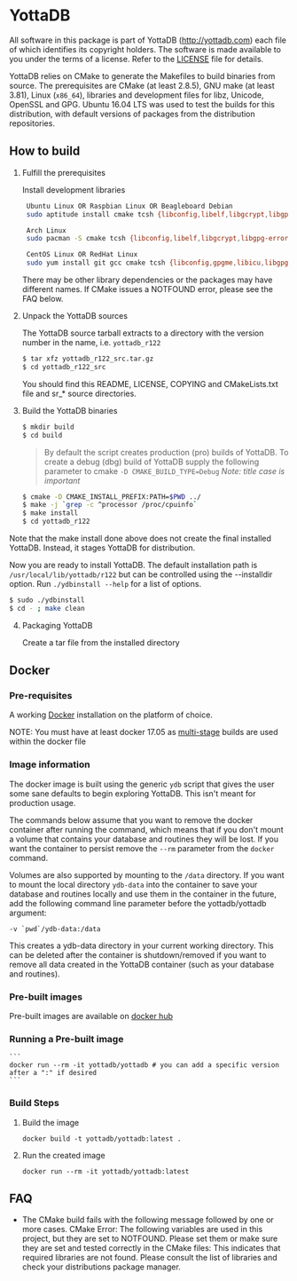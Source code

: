 # YottaDB

All software in this package is part of YottaDB (http://yottadb.com) each
file of which identifies its copyright holders. The software is made available
to you under the terms of a license. Refer to the [LICENSE](LICENSE) file for details.

YottaDB relies on CMake to generate the Makefiles to build binaries from source.
The prerequisites are CMake (at least 2.8.5), GNU make (at least 3.81), Linux
(`x86_64`), libraries and development files for libz, Unicode, OpenSSL and GPG.
Ubuntu 16.04 LTS was used to test the builds for this distribution, with default
versions of packages from the distribution repositories.

## How to build

1. Fulfill the prerequisites

   Install development libraries

   ```sh
    Ubuntu Linux OR Raspbian Linux OR Beagleboard Debian
	sudo aptitude install cmake tcsh {libconfig,libelf,libgcrypt,libgpg-error,libgpgme11,libicu,libncurses,libssl,zlib1g}-dev

    Arch Linux
	sudo pacman -S cmake tcsh {libconfig,libelf,libgcrypt,libgpg-error,gpgme,icu,ncurses,openssl,zlib}

    CentOS Linux OR RedHat Linux
	sudo yum install git gcc cmake tcsh {libconfig,gpgme,libicu,libgpg-error,libgcrypt,ncurses,openssl,zlib,elfutils-libelf}-devel
   ```

   There may be other library dependencies or the packages may have different names.
   If CMake issues a NOTFOUND error, please see the FAQ below.

2. Unpack the YottaDB sources

   The YottaDB source tarball extracts to a directory with the version number in the name, i.e. ```yottadb_r122```

   ```sh
   $ tar xfz yottadb_r122_src.tar.gz
   $ cd yottadb_r122_src
   ```

   You should find this README, LICENSE, COPYING and CMakeLists.txt file and sr_* source directories.

3. Build the YottaDB binaries

   ```sh
   $ mkdir build
   $ cd build
   ```

   > By default the script creates production (pro) builds of YottaDB. To create
   > a debug (dbg) build of YottaDB supply the following parameter to cmake
   >     ```-D CMAKE_BUILD_TYPE=Debug```	*Note: title case is important*
   >

   ```sh
   $ cmake -D CMAKE_INSTALL_PREFIX:PATH=$PWD ../
   $ make -j `grep -c ^processor /proc/cpuinfo`
   $ make install
   $ cd yottadb_r122
   ```

  Note that the make install done above does not create the final installed YottaDB.
  Instead, it stages YottaDB for distribution.

  Now you are ready to install YottaDB. The default installation path is ```/usr/local/lib/yottadb/r122```
  but can be controlled using the --installdir option. Run ```./ydbinstall --help``` for a list of options.

  ```sh
  $ sudo ./ydbinstall
  $ cd - ; make clean
  ```

4. Packaging YottaDB

   Create a tar file from the installed directory

## Docker

### Pre-requisites

A working [Docker](https://www.docker.com/community-edition#/download) installation on the platform of choice.

NOTE: You must have at least docker 17.05 as [multi-stage](https://docs.docker.com/v17.09/engine/userguide/eng-image/multistage-build/) builds are used within the docker file

### Image information

The docker image is built using the generic ```ydb``` script that gives the user some sane defaults to begin exploring YottaDB. This isn't meant for production usage.

The commands below assume that you want to remove the docker container after running the command, which means that if you don't mount a volume that contains your database and routines they will be lost. If you want the container to persist remove the ```--rm``` parameter from the ```docker``` command.

Volumes are also supported by mounting to the ```/data``` directory. If you want to mount the local directory ```ydb-data``` into the container to save your database and routines locally and use them in the container in the future, add the following command line parameter before the yottadb/yottadb argument:

```
-v `pwd`/ydb-data:/data
```

This creates a ydb-data directory in your current working directory. This can be deleted after the container is shutdown/removed if you want to remove all data created in the YottaDB container (such as your database and routines).

### Pre-built images

Pre-built images are available on [docker hub](https://hub.docker.com/r/yottadb/)

### Running a Pre-built image

    ```
    docker run --rm -it yottadb/yottadb # you can add a specific version after a ":" if desired
    ```

### Build Steps

1) Build the image
   ```
   docker build -t yottadb/yottadb:latest .
   ```
2) Run the created image
   ```
   docker run --rm -it yottadb/yottadb:latest
   ```

## FAQ
- The CMake build fails with the following message followed by one or more cases.
	CMake Error: The following variables are used in this project, but they are set to NOTFOUND.
	Please set them or make sure they are set and tested correctly in the CMake files:
  This indicates that required libraries are not found. Please consult the list
  of libraries and check your distributions package manager.

